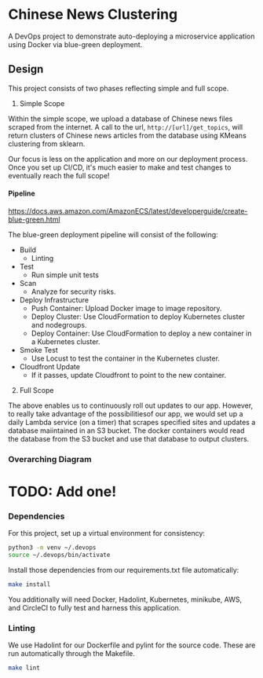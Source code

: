 # Chinese News Clustering

A DevOps project to demonstrate auto-deploying a microservice application using Docker via blue-green deployment.

## Design

This project consists of two phases reflecting simple and full scope.

1. Simple Scope

Within the simple scope, we upload a database of Chinese news files scraped from the internet.
A call to the url, `http://[url]/get_topics`, will return clusters of Chinese news articles from the database
using KMeans clustering from sklearn.

Our focus is less on the application and more on our deployment process.
Once you set up CI/CD, it's much easier to make and test changes to eventually reach the full scope!

#### Pipeline
https://docs.aws.amazon.com/AmazonECS/latest/developerguide/create-blue-green.html

The blue-green deployment pipeline will consist of the following:
* Build
    - Linting
* Test
    - Run simple unit tests
* Scan
    - Analyze for security risks.
* Deploy Infrastructure
    - Push Container: Upload Docker image to image repository.
    - Deploy Cluster: Use CloudFormation to deploy Kubernetes cluster and nodegroups.
    - Deploy Container: Use CloudFormation to deploy a new container in a Kubernetes cluster.
* Smoke Test
    - Use Locust to test the container in the Kubernetes cluster.
* Cloudfront Update
    - If it passes, update Cloudfront to point to the new container.

2. Full Scope

The above enables us to continuously roll out updates to our app.
However, to really take advantage of the possibilitiesof our app, we would set up 
a daily Lambda service (on a timer) that scrapes specified sites and updates a database maiintained
in an S3 bucket. The docker containers would read the database from the S3 bucket and use that
database to output clusters.

### Overarching Diagram

# TODO: Add one!

### Dependencies
For this project, set up a virtual environment for consistency:

```bash
python3 -m venv ~/.devops
source ~/.devops/bin/activate
```

Install those dependencies from our requirements.txt file automatically:
```bash
make install
```

You additionally will need Docker, Hadolint, Kubernetes, minikube, AWS, and CircleCI to fully test and harness this application.

### Linting

We use Hadolint for our Dockerfile and pylint for the source code. These are run automatically through the Makefile.

```bash
make lint
```